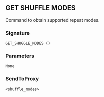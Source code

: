 ## GET SHUFFLE MODES

Command to obtain supported repeat modes.


### Signature

`GET_SHUGGLE_MODES ()`


### Parameters

`None`


### SendToProxy

`<shuffle_modes>`
